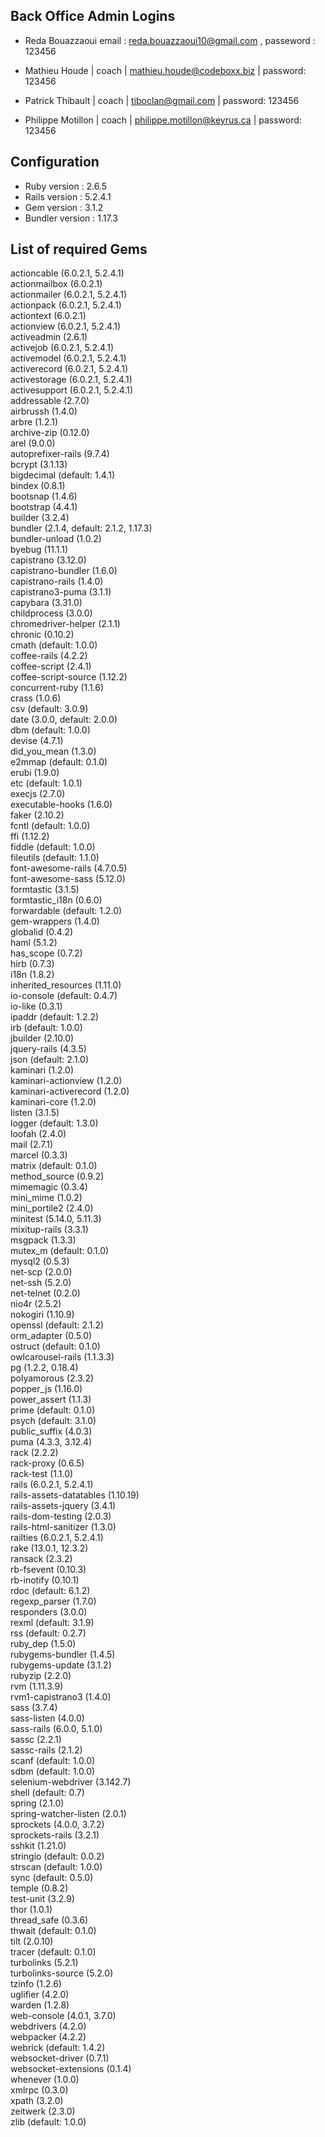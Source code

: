 
 
    
## Back Office Admin Logins
- Reda Bouazzaoui  email : reda.bouazzaoui10@gmail.com ,  passeword : 123456

- Mathieu Houde | coach | mathieu.houde@codeboxx.biz | password: 123456
- Patrick Thibault | coach | tiboclan@gmail.com | password: 123456
- Philippe Motillon | coach | philippe.motillon@keyrus.ca | password: 123456



## Configuration
  - Ruby version : 2.6.5  
  - Rails version : 5.2.4.1
  - Gem version : 3.1.2
  - Bundler version : 1.17.3

## List of required Gems
  actioncable (6.0.2.1, 5.2.4.1)  
  actionmailbox (6.0.2.1)  
  actionmailer (6.0.2.1, 5.2.4.1)  
  actionpack (6.0.2.1, 5.2.4.1)  
  actiontext (6.0.2.1)  
  actionview (6.0.2.1, 5.2.4.1)  
  activeadmin (2.6.1)  
  activejob (6.0.2.1, 5.2.4.1)  
  activemodel (6.0.2.1, 5.2.4.1)  
  activerecord (6.0.2.1, 5.2.4.1)  
  activestorage (6.0.2.1, 5.2.4.1)  
  activesupport (6.0.2.1, 5.2.4.1)  
  addressable (2.7.0)  
  airbrussh (1.4.0)  
  arbre (1.2.1)  
  archive-zip (0.12.0)  
  arel (9.0.0)  
  autoprefixer-rails (9.7.4)  
  bcrypt (3.1.13)  
  bigdecimal (default: 1.4.1)  
  bindex (0.8.1)  
  bootsnap (1.4.6)  
  bootstrap (4.4.1)  
  builder (3.2.4)  
  bundler (2.1.4, default: 2.1.2, 1.17.3)  
  bundler-unload (1.0.2)  
  byebug (11.1.1)  
  capistrano (3.12.0)  
  capistrano-bundler (1.6.0)  
  capistrano-rails (1.4.0)  
  capistrano3-puma (3.1.1)  
  capybara (3.31.0)  
  childprocess (3.0.0)  
  chromedriver-helper (2.1.1)  
  chronic (0.10.2)  
  cmath (default: 1.0.0)  
  coffee-rails (4.2.2)  
  coffee-script (2.4.1)  
  coffee-script-source (1.12.2)  
  concurrent-ruby (1.1.6)  
  crass (1.0.6)  
  csv (default: 3.0.9)  
  date (3.0.0, default: 2.0.0)  
  dbm (default: 1.0.0)  
  devise (4.7.1)  
  did_you_mean (1.3.0)  
  e2mmap (default: 0.1.0)  
  erubi (1.9.0)  
  etc (default: 1.0.1)  
  execjs (2.7.0)  
  executable-hooks (1.6.0)  
  faker (2.10.2)  
  fcntl (default: 1.0.0)  
  ffi (1.12.2)  
  fiddle (default: 1.0.0)  
  fileutils (default: 1.1.0)  
  font-awesome-rails (4.7.0.5)  
  font-awesome-sass (5.12.0)  
  formtastic (3.1.5)  
  formtastic_i18n (0.6.0)  
  forwardable (default: 1.2.0)  
  gem-wrappers (1.4.0)  
  globalid (0.4.2)  
  haml (5.1.2)  
  has_scope (0.7.2)  
  hirb (0.7.3)  
  i18n (1.8.2)  
  inherited_resources (1.11.0)  
  io-console (default: 0.4.7)  
  io-like (0.3.1)  
  ipaddr (default: 1.2.2)  
  irb (default: 1.0.0)  
  jbuilder (2.10.0)  
  jquery-rails (4.3.5)  
  json (default: 2.1.0)  
  kaminari (1.2.0)  
  kaminari-actionview (1.2.0)  
  kaminari-activerecord (1.2.0)  
  kaminari-core (1.2.0)  
  listen (3.1.5)  
  logger (default: 1.3.0)  
  loofah (2.4.0)  
  mail (2.7.1)  
  marcel (0.3.3)  
  matrix (default: 0.1.0)  
  method_source (0.9.2)  
  mimemagic (0.3.4)  
  mini_mime (1.0.2)  
  mini_portile2 (2.4.0)  
  minitest (5.14.0, 5.11.3)  
  mixitup-rails (3.3.1)  
  msgpack (1.3.3)  
  mutex_m (default: 0.1.0)  
  mysql2 (0.5.3)  
  net-scp (2.0.0)  
  net-ssh (5.2.0)  
  net-telnet (0.2.0)  
  nio4r (2.5.2)  
  nokogiri (1.10.9)  
  openssl (default: 2.1.2)  
  orm_adapter (0.5.0)  
  ostruct (default: 0.1.0)  
  owlcarousel-rails (1.1.3.3)  
  pg (1.2.2, 0.18.4)  
  polyamorous (2.3.2)  
  popper_js (1.16.0)  
  power_assert (1.1.3)  
  prime (default: 0.1.0)  
  psych (default: 3.1.0)  
  public_suffix (4.0.3)  
  puma (4.3.3, 3.12.4)  
  rack (2.2.2)  
  rack-proxy (0.6.5)  
  rack-test (1.1.0)  
  rails (6.0.2.1, 5.2.4.1)  
  rails-assets-datatables (1.10.19)  
  rails-assets-jquery (3.4.1)  
  rails-dom-testing (2.0.3)  
  rails-html-sanitizer (1.3.0)  
  railties (6.0.2.1, 5.2.4.1)  
  rake (13.0.1, 12.3.2)  
  ransack (2.3.2)  
  rb-fsevent (0.10.3)  
  rb-inotify (0.10.1)  
  rdoc (default: 6.1.2)  
  regexp_parser (1.7.0)  
  responders (3.0.0)  
  rexml (default: 3.1.9)  
  rss (default: 0.2.7)  
  ruby_dep (1.5.0)  
  rubygems-bundler (1.4.5)  
  rubygems-update (3.1.2)  
  rubyzip (2.2.0)  
  rvm (1.11.3.9)  
  rvm1-capistrano3 (1.4.0)  
  sass (3.7.4)  
  sass-listen (4.0.0)  
  sass-rails (6.0.0, 5.1.0)  
  sassc (2.2.1)  
  sassc-rails (2.1.2)  
  scanf (default: 1.0.0)  
  sdbm (default: 1.0.0)  
  selenium-webdriver (3.142.7)  
  shell (default: 0.7)  
  spring (2.1.0)  
  spring-watcher-listen (2.0.1)  
  sprockets (4.0.0, 3.7.2)  
  sprockets-rails (3.2.1)  
  sshkit (1.21.0)  
  stringio (default: 0.0.2)  
  strscan (default: 1.0.0)  
  sync (default: 0.5.0)  
  temple (0.8.2)  
  test-unit (3.2.9)  
  thor (1.0.1)  
  thread_safe (0.3.6)  
  thwait (default: 0.1.0)  
  tilt (2.0.10)  
  tracer (default: 0.1.0)  
  turbolinks (5.2.1)  
  turbolinks-source (5.2.0)  
  tzinfo (1.2.6)  
  uglifier (4.2.0)  
  warden (1.2.8)  
  web-console (4.0.1, 3.7.0)  
  webdrivers (4.2.0)  
  webpacker (4.2.2)  
  webrick (default: 1.4.2)  
  websocket-driver (0.7.1)  
  websocket-extensions (0.1.4)  
  whenever (1.0.0)  
  xmlrpc (0.3.0)  
  xpath (3.2.0)  
  zeitwerk (2.3.0)  
  zlib (default: 1.0.0)  
  
